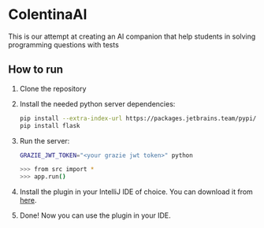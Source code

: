 # ColentinaAI
This is our attempt at creating an AI companion that help students in solving programming questions with tests


## How to run

1. Clone the repository
2. Install the needed python server dependencies:
    ```bash
    pip install --extra-index-url https://packages.jetbrains.team/pypi/p/grazi/jetbrains-ai-platform-public/simple grazie-api-gateway-client==0.0.19
    pip install flask
    ```
3. Run the server:

    ```bash
    GRAZIE_JWT_TOKEN="<your grazie jwt token>" python

    >>> from src import *
    >>> app.run()
    ```

4. Install the plugin in your IntelliJ IDE of choice. You can download it from [here](https://github.com/JetbrainsColentinaTei/ColentinaAI/releases).
5. Done! Now you can use the plugin in your IDE.
